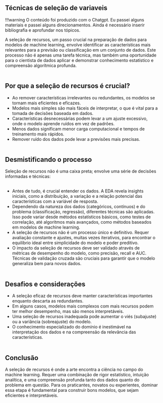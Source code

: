 ## Técnicas de seleção de variaveis
!!!warning
    O conteúdo foi produzido com o Chatgpt. Eu passei alguns materiais e passei alguns direcionamentos. Ainda é necessário inserir bibliografia e aprofundar nos tópicos. 

A seleção de recursos, um passo crucial na preparação de dados para modelos de machine learning, envolve identificar as características mais relevantes para a previsão ou classificação em um conjunto de dados. Este processo não é apenas uma tarefa técnica, mas também uma oportunidade para o cientista de dados aplicar e demonstrar conhecimento estatístico e compreensão algorítmica profunda.<br /><br />
## Por que a seleção de recursos é crucial?
-	Ao remover características irrelevantes ou redundantes, os modelos se tornam mais eficientes e eficazes.<br />
-	Modelos mais simples são mais fáceis de interpretar, o que é vital para a tomada de decisões baseada em dados.<br />
-	Características desnecessárias podem levar a um ajuste excessivo, onde o modelo aprende ruídos em vez de padrões.<br />
-	Menos dados significam menor carga computacional e tempos de treinamento mais rápidos.<br />
-	Remover ruído dos dados pode levar a previsões mais precisas.<br /><br />
## Desmistificando o processo
Seleção de recursos não é uma caixa preta; envolve uma série de decisões informadas e técnicas:<br /><br />
-	Antes de tudo, é crucial entender os dados. A EDA revela insights iniciais, como a distribuição, a variação e a relação potencial das características com a variável de resposta.<br />
-	Dependendo da natureza dos dados (categóricos, contínuos) e do problema (classificação, regressão), diferentes técnicas são aplicadas. Isso pode variar desde métodos estatísticos básicos, como testes de correlação, até algoritmos mais avançados, como métodos baseados em modelos de machine learning.<br />
-	A seleção de recursos não é um processo único e definitivo. Requer avaliação constante e ajustes, muitas vezes iterativos, para encontrar o equilíbrio ideal entre simplicidade do modelo e poder preditivo.<br />
-	O impacto da seleção de recursos deve ser validado através de métricas de desempenho do modelo, como precisão, recall e AUC. Técnicas de validação cruzada são cruciais para garantir que o modelo generaliza bem para novos dados.<br /><br />
## Desafios e considerações
-	A seleção eficaz de recursos deve manter características importantes enquanto descarta as redundantes.<br />
-	Em alguns casos, modelos mais complexos com mais recursos podem ter melhor desempenho, mas são menos interpretáveis.<br />
-	Uma seleção de recursos inadequada pode aumentar o viés (subajuste) ou a variância (sobreajuste) do modelo.<br />
-	O conhecimento especializado do domínio é inestimável na interpretação dos dados e na compreensão da relevância das características.<br /><br />
## Conclusão
A seleção de recursos é onde a arte encontra a ciência no campo do machine learning. Requer uma combinação de rigor estatístico, intuição analítica, e uma compreensão profunda tanto dos dados quanto do problema em questão. Para os praticantes, novatos ou experientes, dominar essa etapa é fundamental para construir bons modelos, que sejam eficientes e interpretáveis.<br />
